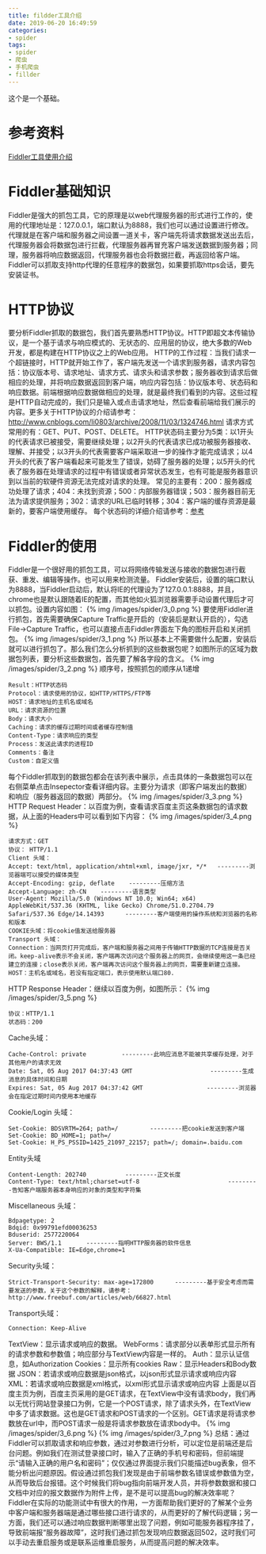 ```yaml
---
title: fildder工具介绍
date: 2019-06-20 16:49:59
categories:
- spider
tags:
- spider
- 爬虫
- 手机爬虫
- fillder
---
```

这个是一个基础。
<!--more-->
# 参考资料
[Fiddler工具使用介绍](https://www.cnblogs.com/miantest/p/7289694.html)
# Fiddler基础知识
Fiddler是强大的抓包工具，它的原理是以web代理服务器的形式进行工作的，使用的代理地址是：127.0.0.1，端口默认为8888，我们也可以通过设置进行修改。
代理就是在客户端和服务器之间设置一道关卡，客户端先将请求数据发送出去后，代理服务器会将数据包进行拦截，代理服务器再冒充客户端发送数据到服务器；同理，服务器将响应数据返回，代理服务器也会将数据拦截，再返回给客户端。
Fiddler可以抓取支持http代理的任意程序的数据包，如果要抓取https会话，要先安装证书。
# HTTP协议
要分析Fiddler抓取的数据包，我们首先要熟悉HTTP协议。HTTP即超文本传输协议，是一个基于请求与响应模式的、无状态的、应用层的协议，绝大多数的Web开发，都是构建在HTTP协议之上的Web应用。
HTTP的工作过程：当我们请求一个超链接时，HTTP就开始工作了，客户端先发送一个请求到服务器，请求内容包括：协议版本号、请求地址、请求方式、请求头和请求参数；服务器收到请求后做相应的处理，并将响应数据返回到客户端，响应内容包括：协议版本号、状态码和响应数据。前端根据响应数据做相应的处理，就是最终我们看到的内容。这些过程是HTTP自动完成的，我们只是输入或点击请求地址，然后查看前端给我们展示的内容。更多关于HTTP协议的介绍请参考：http://www.cnblogs.com/li0803/archive/2008/11/03/1324746.html
请求方式常用的有：GET、PUT、POST、DELETE。
HTTP状态码主要分为5类：以1开头的代表请求已被接受，需要继续处理；以2开头的代表请求已成功被服务器接收、理解、并接受；以3开头的代表需要客户端采取进一步的操作才能完成请求；以4开头的代表了客户端看起来可能发生了错误，妨碍了服务器的处理；以5开头的代表了服务器在处理请求的过程中有错误或者异常状态发生，也有可能是服务器意识到以当前的软硬件资源无法完成对请求的处理。
常见的主要有：200：服务器成功处理了请求；404：未找到资源；500：内部服务器错误；503：服务器目前无法为请求提供服务；302：请求的URL已临时转移；304：客户端的缓存资源是最新的，要客户端使用缓存。
每个状态码的详细介绍请参考：[参考](https://baike.baidu.com/item/HTTP%E7%8A%B6%E6%80%81%E7%A0%81/5053660?fr=aladdin)
# Fiddler的使用
Fiddler是一个很好用的抓包工具，可以将网络传输发送与接收的数据包进行截获、重发、编辑等操作。也可以用来检测流量。
Fiddler安装后，设置的端口默认为8888，当Fiddler启动后，默认将IE的代理设为了127.0.0.1:8888，并且，chrome也是默认跟随着IE的配置，而其他如火狐浏览器需要手动设置代理后才可以抓包。设置内容如图：
{% img /images/spider/3_0.png %}
要使用Fiddler进行抓包，首先需要确保Capture Traffic是开启的（安装后是默认开启的），勾选File->Capture Traffic，也可以直接点击Fiddler界面左下角的图标开启和关闭抓包。
{% img /images/spider/3_1.png %}
所以基本上不需要做什么配置，安装后就可以进行抓包了。那么我们怎么分析抓到的这些数据包呢？如图所示的区域为数据包列表，要分析这些数据包，首先要了解各字段的含义。
{% img /images/spider/3_2.png %}
顺序号，按照抓包的顺序从1递增

	Result：HTTP状态码　　　　　　
	Protocol：请求使用的协议，如HTTP/HTTPS/FTP等
	HOST：请求地址的主机名或域名
	URL：请求资源的位置
	Body：请求大小
	Caching：请求的缓存过期时间或者缓存控制值
	Content-Type：请求响应的类型
	Process：发送此请求的进程ID
	Comments：备注 
	Custom：自定义值

每个Fiddler抓取到的数据包都会在该列表中展示，点击具体的一条数据包可以在右侧菜单点击Insepector查看详细内容。主要分为请求（即客户端发出的数据）和响应（服务器返回的数据）两部分。
{% img /images/spider/3_3.png %}
HTTP Request Header：以百度为例，查看请求百度主页这条数据包的请求数据，从上面的Headers中可以看到如下内容：
{% img /images/spider/3_4.png %}

	请求方式：GET
	协议： HTTP/1.1
	Client 头域：
	Accept: text/html, application/xhtml+xml, image/jxr, */*   ---------浏览器端可以接受的媒体类型
	Accept-Encoding: gzip, deflate    ---------压缩方法
	Accept-Language: zh-CN    ---------语言类型
	User-Agent: Mozilla/5.0 (Windows NT 10.0; Win64; x64) AppleWebKit/537.36 (KHTML, like Gecko) Chrome/51.0.2704.79 Safari/537.36 Edge/14.14393      ---------客户端使用的操作系统和浏览器的名称和版本
	COOKIE头域：将cookie值发送给服务器
	Transport 头域：
	Connection：当网页打开完成后，客户端和服务器之间用于传输HTTP数据的TCP连接是否关闭。keep-alive表示不会关闭，客户端再次访问这个服务器上的网页，会继续使用这一条已经建立的连接；close表示关闭，客户端再次访问这个服务器上的网页，需要重新建立连接。
	HOST：主机名或域名，若没有指定端口，表示使用默认端口80.
	
HTTP Response Header：继续以百度为例，如图所示：
{% img /images/spider/3_5.png %}

	协议：HTTP/1.1
	状态码：200
	
Cache头域：

	Cache-Control: private          ---------此响应消息不能被共享缓存处理，对于其他用户的请求无效
	Date: Sat, 05 Aug 2017 04:37:43 GMT                      ---------生成消息的具体时间和日期
	Expires: Sat, 05 Aug 2017 04:37:42 GMT                  ---------浏览器会在指定过期时间内使用本地缓存
	
Cookie/Login 头域：

	Set-Cookie: BDSVRTM=264; path=/         ---------把cookie发送到客户端
	Set-Cookie: BD_HOME=1; path=/
	Set-Cookie: H_PS_PSSID=1425_21097_22157; path=/; domain=.baidu.com
	
Entity头域

	Content-Length: 202740           ---------正文长度
	Content-Type: text/html;charset=utf-8                         ---------告知客户端服务器本身响应的对象的类型和字符集
	
Miscellaneous 头域：

	Bdpagetype: 2
	Bdqid: 0x99791efd00036253
	Bduserid: 2577220064
	Server: BWS/1.1       ---------指明HTTP服务器的软件信息
	X-Ua-Compatible: IE=Edge,chrome=1

Security头域：

	Strict-Transport-Security: max-age=172800      ---------基于安全考虑而需要发送的参数，关于这个参数的解释，请参考：http://www.freebuf.com/articles/web/66827.html
	
Transport头域：

	Connection: Keep-Alive
	
TextView：显示请求或响应的数据。
WebForms：请求部分以表单形式显示所有的请求参数和参数值；响应部分与TextView内容是一样的。
Auth：显示认证信息，如Authorization
Cookies：显示所有cookies
Raw：显示Headers和Body数据
JSON：若请求或响应数据是json格式，以json形式显示请求或响应内容
XML：若请求或响应数据是xml格式，以xml形式显示请求或响应内容
上面是以百度主页为例，百度主页采用的是GET请求，在TextView中没有请求body，我们再以无忧行网站登录接口为例，它是一个POST请求，除了请求头外，在TextView中多了请求数据。这也是GET请求和POST请求的一个区别。GET请求是将请求参数放在url中，而POST请求一般是将请求参数放在请求body中。
{% img /images/spider/3_6.png %}
{% img /images/spider/3_7.png %}
总结：通过Fiddler可以抓取请求和响应参数，通过对参数进行分析，可以定位是前端还是后台问题。例如我们在测试登录接口时，输入了正确的手机号和密码，但前端提示“请输入正确的用户名和密码”；仅仅通过界面提示我们只能描述bug表象，但不能分析出问题原因。假设通过抓包我们发现是由于前端参数名错误或参数值为空，从而导致后台报错。这个时候我们将bug指向前端开发人员，并将参数数据和接口文档中对应的报文数据作为附件上传，是不是可以提高bug的解决效率呢？Fiddler在实际的功能测试中有很大的作用，一方面帮助我们更好的了解某个业务中客户端和服务器端是通过哪些接口进行请求的，从而更好的了解代码逻辑；另一方面，我们还可以通过响应数据判断哪里出现了问题，例如可能服务器程序挂了，导致前端报“服务器故障”，这时我们通过抓包发现响应数据返回502，这时我们可以手动去重启服务或是联系运维重启服务，从而提高问题的解决效率。



